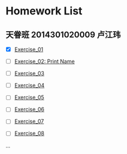 # Homework List

天眷班  2014301020009  卢江玮 
---

- [x] [Exercise_01](http://127.0.0.1:8085/)
- [ ] [Exercise_02: Print Name](https://github.com/lostpg/computationalphysics_N2014301020009/blob/master/Neme.py)
- [ ] [Exercise_03]()
- [ ] [Exercise_04]()
- [ ] [Exercise_05]()
- [ ] [Exercise_06]()
- [ ] [Exercise_07]()
- [ ] [Exercise_08]()


...
